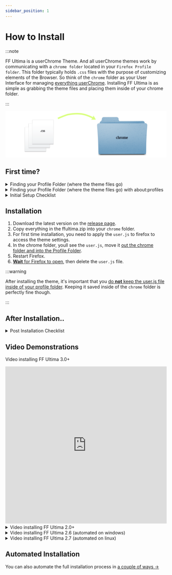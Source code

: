 ```yaml
---
sidebar_position: 1
---
```

 
 # How to Install

:::note

FF Ultima is a userChrome Theme. And all userChrome themes work by communicating with a `chrome folder` located in your `Firefox Profile folder`. This folder typically holds `.css` files with the purpose of customizing elements of the Browser. So think of the `chrome` folder as your User Interface for managing <ins>everything userChrome</ins>. Installing FF Ultima is as simple as grabbing the theme files and placing them inside of your chrome folder.

:::

![test](/img/installation/install.png)

## First time?

<details>
 <summary>Finding your Profile Folder (where the theme files go)</summary>

1. Go to the about:support page/url.
2. Open directory
3. This takes you to your profile folder, typically named "default.release"

<img src="https://github.com/user-attachments/assets/e520eb35-f09c-4925-92f6-44be4ec18d51" width="850" />
</details>


<details>
<summary>Finding your Profile Folder (where the theme files go) with about:profiles</summary>

1. Go to the about:profiles page/url.
2. If you have multiple firefox profiles, make sure you are working with the right one.
3. Open directory
4. This takes you to your profile folder, typically named "default.release"
 
<img src="https://github.com/user-attachments/assets/8e58c276-1015-436d-8414-6d4db3a4be4b" width="850" />
</details>

<details>
<summary>Initial Setup Checklist</summary>
- [x] If your Profile Folder does not have a `chrome` folder, create one.
- [x] If your Profile Folder already has a `chrome` folder, empty it.
- [x] The theme will automatically enable userChrome stylesheets via user.js.
- [x] Please have Firefox's System-Theme enabled. You can change this later.

<img src="https://github.com/user-attachments/assets/c65972cf-88bf-41da-87d1-5d5a780230ba" width="650" />
</details>

## Installation

1. Download the latest version on the [release page](https://github.com/soulhotel/FF-CSS-ULTIMA/releases/latest).
2. Copy everything in the ffultima.zip into your `chrome` folder.
3. For first time installation, you need to apply the `user.js` to firefox to access the theme settings.
4. In the chrome folder, youll see the `user.js`, move it <ins>out the chrome folder and into the Profile Folder</ins>.
5. Restart Firefox.
6. <ins>**Wait** for Firefox to open</ins>, then delete the `user.js` file.

:::warning

After installing the theme, it's important that you <ins>do **not** keep the user.js file inside of your profile folder</ins>. Keeping it saved inside of the `chrome` folder is perfectly fine though.

:::

## After Installation..

<details>
<summary>Post Installation Checklist</summary>

- Go to `about:config` and search for `ultima` to see all of your settings. You should also see:
![image](https://github.com/user-attachments/assets/7c3c1fb9-8080-4823-9994-23e6af91498e)

- Also important to know that the `user.js` file only needs to be applied in two scenarios:
    - It's your first time installing the theme.
    - Or the [release page](https://github.com/soulhotel/FF-CSS-ULTIMA/releases/latest) says "`user.js required`" for new settings/versions of the theme.

- Visit [the Wiki](https://github.com/soulhotel/FF-ULTIMA/wiki) to learn more about what is possible:
    - Frequently asked questions
    - All theme settings (previews & explanations)
    - How to install, [uninstall](https://github.com/soulhotel/FF-ULTIMA/wiki/How-to-Uninstall-the-Theme), [update](https://github.com/soulhotel/FF-ULTIMA/wiki/How-to-Update-the-Theme)
    - Sidebery configuration (optional)
    - Videos, documentation, and a whole lot more..
</details>

## Video Demonstrations

Video installing FF Ultima 3.0+

<iframe width="100%" height="490" src="https://www.youtube.com/embed/q48sZQ3nxe8?si=E6erW9WghTXROsAv" title="YouTube video player" frameborder="0" allow="accelerometer; autoplay; clipboard-write; encrypted-media; gyroscope; picture-in-picture; web-share; fullscreen" referrerpolicy="strict-origin-when-cross-origin" allowfullscreen></iframe>


<details>
<summary>Video installing FF Ultima 2.0+</summary>

<iframe width="100%" height="490" src="https://www.youtube.com/embed/FDYYm-Tt39I?si=-x9Qk7SpFP5L7E-k" title="YouTube video player" frameborder="0" allow="accelerometer; autoplay; clipboard-write; encrypted-media; gyroscope; picture-in-picture; web-share; fullscreen" referrerpolicy="strict-origin-when-cross-origin" allowfullscreen></iframe>
</details>

<details>
<summary>Video installing FF Ultima 2.6 (automated on windows)</summary>

<iframe width="100%" height="490" src="https://www.youtube.com/embed/yc3xRjVgR8A?si=i9f2GeJpw482P_Y8" title="YouTube video player" frameborder="0" allow="accelerometer; autoplay; clipboard-write; encrypted-media; gyroscope; picture-in-picture; web-share; fullscreen" referrerpolicy="strict-origin-when-cross-origin" allowfullscreen></iframe>
</details>

<details>
<summary>Video installing FF Ultima 2.7 (automated on linux)</summary>

<iframe width="100%" height="490" src="https://www.youtube.com/embed/Cb350ZcjUu0?si=e47U7IxmFFFokZC2" title="YouTube video player" frameborder="0" allow="accelerometer; autoplay; clipboard-write; encrypted-media; gyroscope; picture-in-picture; web-share; fullscreen" referrerpolicy="strict-origin-when-cross-origin" allowfullscreen></iframe>
</details>

## Automated Installation

You can also automate the full installation process in [a couple of ways ->](./how-to-automate-installation)
